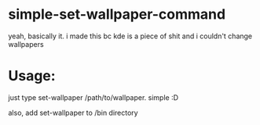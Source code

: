 # simple-set-wallpaper-command
yeah, basically it. i made this bc kde is a piece of shit and i couldn't change wallpapers

# Usage:
just type set-wallpaper /path/to/wallpaper.
simple :D


also, add set-wallpaper to /bin directory
